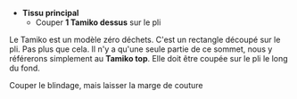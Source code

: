 -   **Tissu principal**
    -   Couper **1 Tamiko dessus** sur le pli

Le Tamiko est un modèle zéro déchets. C'est un rectangle découpé sur le pli. Pas plus que cela. Il n'y a qu'une seule partie de ce sommet, nous y référerons simplement au **Tamiko top**. Elle doit être coupée sur le pli le long du fond.

<Note>

Couper le blindage, mais laisser la marge de couture

</Note>
